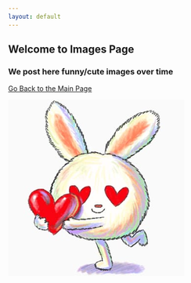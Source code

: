 ```yaml
---
layout: default
---
```


## Welcome to Images Page
### We post here funny/cute images over time  
[Go Back to the Main Page](./)  


![Image](pictures/lovely.jpeg)

